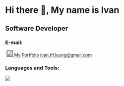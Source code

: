 <h1 align="left">Hi there 👋, My name is Ivan</h1>

<h2>Software Developer</h2>
<h3 align="left">E-mail:</h3>
<a href="" target="_blank" style="margin-left: 5px;">
  <img src="https://cdn.icon-icons.com/icons2/2699/PNG/512/netlify_logo_icon_169924.png" alt="Netlify Page" height="20"/>
  My Portfolio
</a>
<a href="mailto:ivan.hf.leung@gmail.com">ivan.hf.leung@gmail.com</a>
<h3 align="left">Languages and Tools:</h3>
<a href="https://skillicons.dev">
    <img src="https://skillicons.dev/icons?i=c,cpp,css,html,js,mongodb,mysql,nodejs,postgres,py,react&perline=9" />
  </a>

<!--
**ivanhfleung/ivanhfleung** is a ✨ _special_ ✨ repository because its `README.md` (this file) appears on your GitHub profile.

Here are some ideas to get you started:

- 🔭 I’m currently working on ...
- 🌱 I’m currently learning ...
- 👯 I’m looking to collaborate on ...
- 🤔 I’m looking for help with ...
- 💬 Ask me about ...
- 📫 How to reach me: ...
- 😄 Pronouns: ...
- ⚡ Fun fact: ...
  -->
